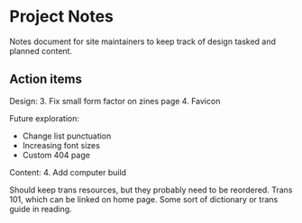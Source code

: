 # Project Notes
Notes document for site maintainers to keep track of design tasked and planned content.

## Action items
Design:
3. Fix small form factor on zines page
4. Favicon

Future exploration:
* Change list punctuation
* Increasing font sizes
* Custom 404 page

Content:
4. Add computer build

Should keep trans resources, but they probably need to be reordered.
Trans 101, which can be linked on home page. Some sort of dictionary or trans guide in reading.
